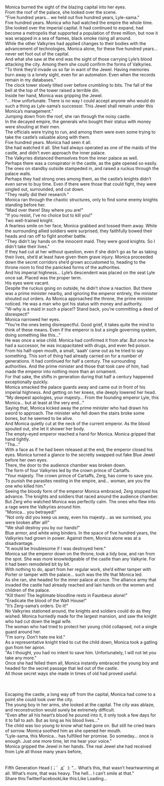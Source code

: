 <br/>
Monica burned the sight of the blazing capital into her eyes.<br/>
From the roof of the palace, she looked over the scene.<br/>
"Five hundred years… we held out five hundred years, Lyle-sama."<br/>
Five hundred years. Monica who had watched the empire the whole time. She looked over the imperial capital. It had continued to expand, had become a metropolis that supported a population of three million, but now it was wrapped in a sea of flames, black smoke rising all around.<br/>
While the other Valkyries had applied changes to their bodies with the advancement of technologies, Monica alone, for these five hundred years… never set foot out of the capital.<br/>
And what she saw at the end was the sight of those carrying Lyle’s blood attacking the city. Among them she could confirm the forms of Valkyries.<br/>
"To think they’d invade us so far in want of the Jewel. Having memories burn away is a lonely sight, even for an automaton. Even when the records remain in my databases."<br/>
The clock tower slowly tilted over before crumbling to bits. The fall of the bell at the top of the tower raised a terrible din.<br/>
Inside her hand, Monica was gripping the Jewel.<br/>
"… How unfortunate. There is no way I could accept anyone who would do such a thing as Lyle-sama’s successor. This Jewel shall remain under this Monica’s management."<br/>
Jumping down from the roof, she ran through the noisy castle.<br/>
In the decayed empire, the generals who bought their status with money were shouting at their men.<br/>
The officials were trying to run, and among them were even some trying to take the castle’s valuable along with them.<br/>
Five hundred years. Monica had seen it all.<br/>
She had watched it all. She had always operated as one of the maids of the castle, and didn’t even approach the inner palace.<br/>
The Valkyries distanced themselves from the inner palace as well.<br/>
Perhaps there was a conspirator in the castle, as the gate opened so easily. The ones on standby outside stampeded in, and raised a ruckus through the palace walls.<br/>
Perhaps they had strong ones among them, as the castle’s knights didn’t even serve to buy time. Even if there were those that could fight, they were singled out, surrounded, and cut down.<br/>
"They really did their research."<br/>
Monica ran through the chaotic structures, only to find some enemy knights standing before her.<br/>
"Maid over there! Stay where you are!"<br/>
"If you resist, I’ve no choice but to kill you!"<br/>
Two well-trained knight.<br/>
A fearless smile on her face, Monica grabbed and tossed them away. While the surrounding allied soldiers were surprised, they faithfully bowed their heads and ran off to fight another battle.<br/>
"They didn’t lay hands on the innocent maid. They were good knights. So I didn’t take their lives."<br/>
If they had cut at her without question, even if she didn’t go as far as taking their lives, she’d at least have given them grave injury. Monica proceeded down the secret corridors she’d grown accustomed to, heading to the throne room to find the panicked forms of the authorities.<br/>
And his imperial highness… Lyle’s descendent was placed on the seat Lyle once sat. Placed was the proper term.<br/>
His eyes were vacant.<br/>
Despite the ruckus going on outside, he didn’t show a reaction. But there was a prime minister nearby, and ignoring the emperor entirely, the minister shouted out orders. As Monica approached the throne, the prime minister noticed. He was a man who got his status with money and authority.<br/>
"W-why is a maid in such a place!? Stand back, you’re committing a deed of disrespect!"<br/>
Monica narrowed her eyes.<br/>
"You’re the ones being disrespectful. Good grief, it takes quite the mind to think of these means. Even if the emperor is but a single governing system, doing something like this…"<br/>
He was once a wise child. Monica had confirmed it from afar. But once he had a successor, he was incapacitated with drugs, and even fed poison.<br/>
From his half-open mouth, a small, ‘aaah’ came out as he tried to say something. This sort of thing had already carried on for a number of generations. It had continued for half a century. The surrounding authorities. And the prime minister and those that took care of him, had made the emperor into nothing more than an ornament.<br/>
For that sake, the shifts in generation during that half a century happened exceptionally quickly.<br/>
Monica smacked the palace guards away and came out in front of his imperial highness. And getting on her knees, she deeply lowered her head.<br/>
"My deepest apologies, your majesty… From the founding emperor Lyle, this Monica… but at least at the very end…"<br/>
Saying that, Monica kicked away the prime minister who had drawn his sword to approach. The minister who fell down the stairs broke some bones, but he seemed to be alive.<br/>
And Monica quietly cut at the neck of the current emperor. As the blood spouted out, she let it shower her body.<br/>
The empty-eyed emperor reached a hand for Monica. Monica gripped that hand tightly.<br/>
"Tha…"<br/>
With a face as if he had been released at the end, the emperor closed his eyes. Monica turned a glance to the secretly swapped out fake Blue Jewel before her own eyes.<br/>
There, the door to the audience chamber was broken down.<br/>
The form of four Valkyries led by the crown prince of Cartaffs.<br/>
"Your majesty. The crown prince of Cartaffs, Zerg, has come to save you. To punish the parasites nesting in the empire, and… woman, are you the one who killed him."<br/>
Seeing the bloody form of the emperor Monica embraced, Zerg stopped his advance. The knights and soldiers that raced around the audience chamber.<br/>
But Zerg who watched Monica was perfectly calm. The ones who flew into a rage were the Valkyries around him.<br/>
"Monica… you betrayed!"<br/>
"Not only did you keep us away, even his majesty… as we surmised, you were broken after all!"<br/>
"We shall destroy you by our hands!"<br/>
Blue armor, and white wing binders. In the space of five hundred years, the Valkyries had grown in power. Against them, Monica alone was at a disadvantage.<br/>
"It would be troublesome if I was destroyed here."<br/>
Monica sat the emperor down on the throne, took a tidy bow, and ran from the spot. She was more knowledgeable of the castle than any Valkyrie. For it had been remodeled bit by bit.<br/>
With nothing to do, apart from her regular work, she’d either tamper with Porter or tamper with the palace… such was the life that Monica led.<br/>
As she ran, she headed for the inner palace at once. The alliance army that invaded the castle had already reached and lain hands on the women and children of the palace.<br/>
"Kill them! The legitimate bloodline rests in Faunbeux alone!"<br/>
"Eradicate the blood of the Walt House!"<br/>
"It’s Zerg-sama’s orders. Do it!"<br/>
No Valkyries stationed around, the knights and soldiers could do as they wished. Monica hurriedly made for the largest mansion, and saw the knight who had cut down the legal wife.<br/>
The woman who had tried to protect her young child collapsed, not a single guard around her.<br/>
"I’m sorry. Don’t hate me kid."<br/>
As a representative knight tried to cut the child down, Monica took a gatling gun from her apron.<br/>
"As I thought, you had no intent to save him. Unfortunately, I will not let you take any more."<br/>
Once she had felled them all, Monica instantly embraced the young boy and headed for the secret passage that led out of the castle.<br/>
All those secret ways she made in times of old had proved useful.<br/>
 <br/>
 <br/>
 <br/>
Escaping the castle, a long way off from the capital, Monica had come to a point she could look over the city.<br/>
The young boy in her arms, she looked at the capital. The city was ablaze, and reconstruction would surely be extremely difficult.<br/>
"Even after all his heart’s blood he poured into it, it only took a few days for it to fall to ash. But as long as his blood lives…"<br/>
The child was too young to know what had gone on. But still he cried tears of sorrow. Monica soothed him as she opened her mouth.<br/>
"Lyle-sama, this Monica… has fulfilled her promise. So someday… once is enough. Just one more time, let me hear your voice."<br/>
Monica gripped the Jewel in her hands. The real Jewel she had received from Lyle all those many years before,<br/>
<br/>
 <br/>
Fifth Generation Head (；゜д゜): "… What’s this, that wasn’t heartwarming at all. What’s more, that was heavy. The hell… I can’t smile at that."<br/>
Share this:TwitterFacebookLike this:Like Loading... <br/>
